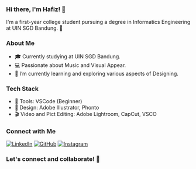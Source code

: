 ### Hi there, I'm Hafiz! 👋

I'm a first-year college student pursuing a degree in Informatics Engineering at UIN SGD Bandung. 🚀

### About Me

- 🎓 Currently studying at UIN SGD Bandung.
- 💻 Passionate about Music and Visual Appear.
- 🌱 I’m currently learning and exploring various aspects of Designing.
  
### Tech Stack

- 🔧 Tools: VSCode (Beginner)
- 🎨 Design: Adobe Illustrator, Phonto
- 🎬 Video and Pict Editing: Adobe Lightroom, CapCut, VSCO
  
### Connect with Me

[![LinkedIn](https://img.shields.io/badge/-LinkedIn-blue?style=flat-square&logo=LinkedIn&logoColor=white&link=https://www.linkedin.com/in/hafanza/)](https://www.linkedin.com/in/hafanza/)
[![GitHub](https://img.shields.io/badge/-GitHub-black?style=flat-square&logo=GitHub&logoColor=white&link=https://github.com/hafanza)](https://github.com/hafanza)
[![Instagram](https://img.shields.io/badge/-Instagram-pink?style=flat-square&logo=Instagram&logoColor=white&link=https://www.instagram.com/hafanzza/)](https://www.instagram.com/hafanzza/)

### Let's connect and collaborate! 🚀
